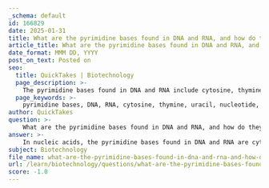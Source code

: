 ```yaml
---
_schema: default
id: 166829
date: 2025-01-31
title: What are the pyrimidine bases found in DNA and RNA, and how do they differ?
article_title: What are the pyrimidine bases found in DNA and RNA, and how do they differ?
date_format: MMM DD, YYYY
post_on_text: Posted on
seo:
  title: QuickTakes | Biotechnology
  page_description: >-
    The pyrimidine bases found in DNA and RNA include cytosine, thymine (in DNA), and uracil (in RNA). This content discusses their presence, pairing, and structural differences.
  page_keywords: >-
    pyrimidine bases, DNA, RNA, cytosine, thymine, uracil, nucleotide, base pairing, structural differences, nucleic acids
author: QuickTakes
question: >-
    What are the pyrimidine bases found in DNA and RNA, and how do they differ?
answer: >-
    In nucleic acids, the pyrimidine bases found in DNA and RNA are cytosine (C) and thymine (T) in DNA, while RNA contains cytosine (C) and uracil (U) instead of thymine. Here’s a detailed breakdown of the differences:\n\n1. **Pyrimidine Bases in DNA**:\n   - **Cytosine (C)**: Present in both DNA and RNA, cytosine pairs with guanine (G) through three hydrogen bonds, contributing to the stability of the DNA double helix.\n   - **Thymine (T)**: Exclusive to DNA, thymine pairs with adenine (A) through two hydrogen bonds. It plays a crucial role in DNA replication and transcription.\n\n2. **Pyrimidine Bases in RNA**:\n   - **Cytosine (C)**: Functions similarly in RNA as it does in DNA, pairing with guanine (G).\n   - **Uracil (U)**: Replaces thymine in RNA. Uracil pairs with adenine (A) through two hydrogen bonds, similar to thymine's role in DNA.\n\n### Summary of Differences:\n- **Presence**: Thymine is found only in DNA, while uracil is found only in RNA.\n- **Base Pairing**: Both thymine and uracil pair with adenine, but thymine is involved in DNA, whereas uracil is involved in RNA.\n\n### Structural Differences:\n- **Thymine** has a methyl group (-CH₃) attached to its ring structure, which is absent in uracil. This structural difference is significant as it affects the stability and function of the nucleic acids.\n\nIn conclusion, the primary pyrimidine bases in nucleic acids are cytosine, thymine (in DNA), and uracil (in RNA), with thymine and uracil differing in their presence and structure.
subject: Biotechnology
file_name: what-are-the-pyrimidine-bases-found-in-dna-and-rna-and-how-do-they-differ.md
url: /learn/biotechnology/questions/what-are-the-pyrimidine-bases-found-in-dna-and-rna-and-how-do-they-differ
score: -1.0
---
```


&nbsp;